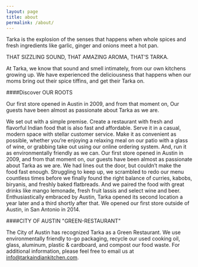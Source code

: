```yaml
---
layout: page
title: about
permalink: /about/
---
```


<section>
	<div class="col6">

Tarka is the explosion of the senses that happens when whole spices and fresh ingredients like garlic, ginger and onions meet a hot pan.  

THAT SIZZLING SOUND, THAT AMAZING AROMA, THAT’S TARKA.

At Tarka, we know that sound and smell intimately, from our own kitchens growing up. We have experienced the deliciousness that happens when our moms bring out their spice tiffins, and get their Tarka on.  
	
</div>
<div class="col6 about1">
</div>
</section>


####Discover OUR ROOTS

Our first store opened in Austin in 2009, and from that moment on, Our guests have been almost as passionate about Tarka as we are.

We set out with a simple premise. Create a restaurant with fresh and flavorful Indian food that is also fast and affordable. Serve it in a casual, modern space with stellar customer service. Make it as convenient as possible, whether you’re enjoying a relaxing meal on our patio with a glass of wine, or grabbing take out using our online ordering system. And, run it as environmentally friendly as we can.
Our first store opened in Austin in 2009, and from that moment on, our guests have been almost as passionate about Tarka as we are. We had lines out the door, but couldn’t make the food fast enough. Struggling to keep up, we scrambled to redo our menu countless times before we finally found the right balance of curries, kabobs, biryanis, and freshly baked flatbreads. And we paired the food with great drinks like mango lemonade, fresh fruit lassis and select wine and beer.
Enthusiastically embraced by Austin, Tarka opened its second location a year later and a third shortly after that. We opened our first store outside of Austin, in San Antonio in 2014.  


####CITY OF AUSTIN "GREEN-RESTAURANT"

The City of Austin has recognized Tarka as a Green Restaurant. We use environmentally friendly to-go packaging, recycle our used cooking oil, glass, aluminum, plastic & cardboard, and compost our food waste. For additional information, please feel free to email us at info@tarkaindiankitchen.com.